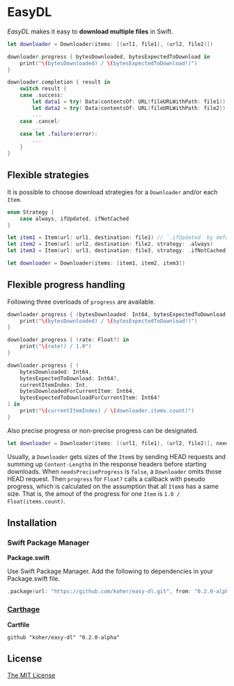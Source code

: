 # EasyDL

_EasyDL_ makes it easy to **download multiple files** in Swift.

```swift
let downloader = Downloader(items: [(url1, file1), (url2, file2)])

downloader.progress { bytesDownloaded, bytesExpectedToDownload in
    print("\(bytesDownloaded) / \(bytesExpectedToDownload!)")
}

downloader.completion { result in
    switch result {
    case .success:
        let data1 = try! Data(contentsOf: URL(fileURLWithPath: file1))
        let data2 = try! Data(contentsOf: URL(fileURLWithPath: file2))
        ...
    case .cancel:
        ...
    case let .failure(error):
        ...
    }
}
```

## Flexible strategies

It is possible to choose download strategies for a `Downloader` and/or each `Item`.

```swift
enum Strategy {
    case always, ifUpdated, ifNotCached
}
```

```swift
let item1 = Item(url: url1, destination: file1) // `.ifUpdated` by default
let item2 = Item(url: url2, destination: file2, strategy: .always)
let item3 = Item(url: url3, destination: file3, strategy: .ifNotCached)

let downloader = Downloader(items: [item1, item2, item3])
```

## Flexible progress handling

Following three overloads of `progress` are available.

```swift
downloader.progress { (bytesDownloaded: Int64, bytesExpectedToDownload: Int64?) in
    print("\(bytesDownloaded) / \(bytesExpectedToDownload!)")
}
```

```swift
downloader.progress { (rate: Float?) in
    print("\(rate!) / 1.0")
}
```

```swift
downloader.progress { (
    bytesDownloaded: Int64,
    bytesExpectedToDownload: Int64?,
    currentItemIndex: Int,
    bytesDownloadedForCurrentItem: Int64,
    bytesExpectedToDownloadForCurrentItem: Int64?
) in
    print("\(currentItemIndex) / \(downloader.items.count)")
}
```

Also precise progress or non-precise progress can be designated.

```swift
let downloader = Downloader(items: [(url1, file1), (url2, file2)], needsPreciseProgress: false)
```

Usually, a `Downloader` gets sizes of the `Item`s by sending HEAD requests and summing up `Content-Length`s in the response headers before starting downloads. When `needsPreciseProgress` is `false`, a `Downloader` omits those HEAD request. Then `progress` for `Float?` calls a callback with pseudo progress, which is calculated on the assumption that all `Item`s has a same size. That is, the amout of the progress for one `Item` is `1.0 / Float(items.count)`.

## Installation

### Swift Package Manager

**Package.swift**

Use Swift Package Manager. Add the following to dependencies in your Package.swift file.

```swift
.package(url: "https://github.com/koher/easy-dl.git", from: "0.2.0-alpha"),
```

### [Carthage](https://github.com/Carthage/Carthage)

**Cartfile**

```
github "koher/easy-dl" "0.2.0-alpha"
```

## License

[The MIT License](LICENSE)

